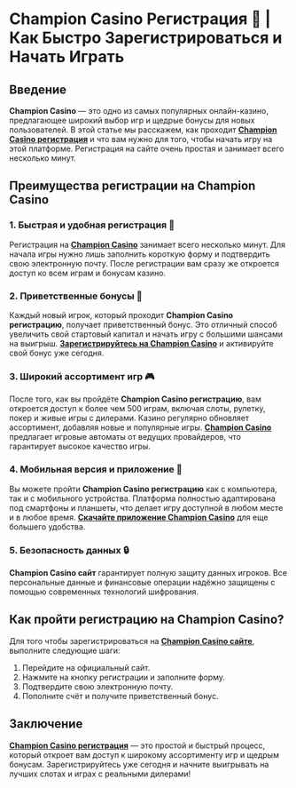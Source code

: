# Champion Casino Регистрация 🎰 | Как Быстро Зарегистрироваться и Начать Играть

## Введение

**Champion Casino** — это одно из самых популярных онлайн-казино, предлагающее широкий выбор игр и щедрые бонусы для новых пользователей. В этой статье мы расскажем, как проходит **[Champion Casino регистрация](https://temon-gter.cfd/go/lRq?p80412p304504pcc44t17455)** и что вам нужно для того, чтобы начать игру на этой платформе. Регистрация на сайте очень простая и занимает всего несколько минут.

## Преимущества регистрации на Champion Casino

### 1. Быстрая и удобная регистрация 📲

Регистрация на **[Champion Casino](https://temon-gter.cfd/go/lRq?p80412p304504pcc44t17455)** занимает всего несколько минут. Для начала игры нужно лишь заполнить короткую форму и подтвердить свою электронную почту. После регистрации вам сразу же откроется доступ ко всем играм и бонусам казино.

### 2. Приветственные бонусы 🎁

Каждый новый игрок, который проходит **Champion Casino регистрацию**, получает приветственный бонус. Это отличный способ увеличить свой стартовый капитал и начать игру с большими шансами на выигрыш. **[Зарегистрируйтесь на Champion Casino](https://temon-gter.cfd/go/lRq?p80412p304504pcc44t17455)** и активируйте свой бонус уже сегодня.

### 3. Широкий ассортимент игр 🎮

После того, как вы пройдёте **Champion Casino регистрацию**, вам откроется доступ к более чем 500 играм, включая слоты, рулетку, покер и живые игры с дилерами. Казино регулярно обновляет ассортимент, добавляя новые и популярные игры. **[Champion Casino](https://temon-gter.cfd/go/lRq?p80412p304504pcc44t17455)** предлагает игровые автоматы от ведущих провайдеров, что гарантирует высокое качество игры.

### 4. Мобильная версия и приложение 📱

Вы можете пройти **Champion Casino регистрацию** как с компьютера, так и с мобильного устройства. Платформа полностью адаптирована под смартфоны и планшеты, что делает игру доступной в любом месте и в любое время. **[Скачайте приложение Champion Casino](https://temon-gter.cfd/go/lRq?p80412p304504pcc44t17455)** для еще большего удобства.

### 5. Безопасность данных 🔒

**Champion Casino сайт** гарантирует полную защиту данных игроков. Все персональные данные и финансовые операции надёжно защищены с помощью современных технологий шифрования.

## Как пройти регистрацию на Champion Casino?

Для того чтобы зарегистрироваться на **[Champion Casino сайте](https://temon-gter.cfd/go/lRq?p80412p304504pcc44t17455)**, выполните следующие шаги:

1. Перейдите на официальный сайт.
2. Нажмите на кнопку регистрации и заполните форму.
3. Подтвердите свою электронную почту.
4. Пополните счёт и получите приветственный бонус.

## Заключение

**[Champion Casino регистрация](https://temon-gter.cfd/go/lRq?p80412p304504pcc44t17455)** — это простой и быстрый процесс, который откроет вам доступ к широкому ассортименту игр и щедрым бонусам. Зарегистрируйтесь уже сегодня и начните выигрывать на лучших слотах и играх с реальными дилерами!
